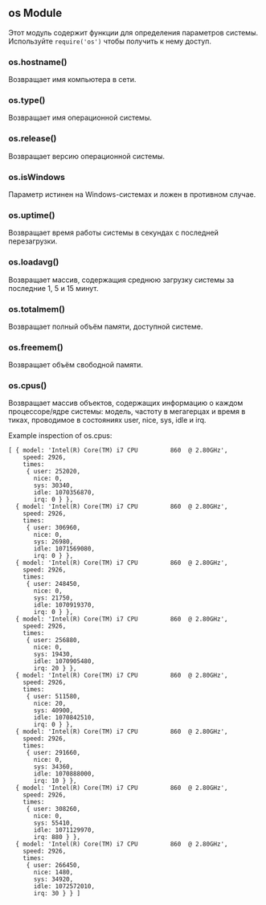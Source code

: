 ## os Module

Этот модуль содержит функции для определения параметров системы.
Используйте `require('os')` чтобы получить к нему доступ.

### os.hostname()

Возвращает имя компьютера в сети.

### os.type()

Возвращает имя операционной системы.

### os.release()

Возвращает версию операционной системы.

### os.isWindows

Параметр истинен на Windows-системах и ложен в противном случае.

### os.uptime()

Возвращает время работы системы в секундах с последней перезагрузки.

### os.loadavg()

Возвращает массив, содержащия среднюю загрузку системы за последние 1, 5 и 15 минут.

### os.totalmem()

Возвращает полный объём памяти, доступной системе.

### os.freemem()

Возвращает объём свободной памяти.

### os.cpus()

Возвращает массив объектов, содержащих информацию о каждом процессоре/ядре системы:
модель, частоту в мегагерцах и время в тиках,
проводимое в состояниях user, nice, sys, idle и irq.

Example inspection of os.cpus:

    [ { model: 'Intel(R) Core(TM) i7 CPU         860  @ 2.80GHz',
        speed: 2926,
        times:
         { user: 252020,
           nice: 0,
           sys: 30340,
           idle: 1070356870,
           irq: 0 } },
      { model: 'Intel(R) Core(TM) i7 CPU         860  @ 2.80GHz',
        speed: 2926,
        times:
         { user: 306960,
           nice: 0,
           sys: 26980,
           idle: 1071569080,
           irq: 0 } },
      { model: 'Intel(R) Core(TM) i7 CPU         860  @ 2.80GHz',
        speed: 2926,
        times:
         { user: 248450,
           nice: 0,
           sys: 21750,
           idle: 1070919370,
           irq: 0 } },
      { model: 'Intel(R) Core(TM) i7 CPU         860  @ 2.80GHz',
        speed: 2926,
        times:
         { user: 256880,
           nice: 0,
           sys: 19430,
           idle: 1070905480,
           irq: 20 } },
      { model: 'Intel(R) Core(TM) i7 CPU         860  @ 2.80GHz',
        speed: 2926,
        times:
         { user: 511580,
           nice: 20,
           sys: 40900,
           idle: 1070842510,
           irq: 0 } },
      { model: 'Intel(R) Core(TM) i7 CPU         860  @ 2.80GHz',
        speed: 2926,
        times:
         { user: 291660,
           nice: 0,
           sys: 34360,
           idle: 1070888000,
           irq: 10 } },
      { model: 'Intel(R) Core(TM) i7 CPU         860  @ 2.80GHz',
        speed: 2926,
        times:
         { user: 308260,
           nice: 0,
           sys: 55410,
           idle: 1071129970,
           irq: 880 } },
      { model: 'Intel(R) Core(TM) i7 CPU         860  @ 2.80GHz',
        speed: 2926,
        times:
         { user: 266450,
           nice: 1480,
           sys: 34920,
           idle: 1072572010,
           irq: 30 } } ]

